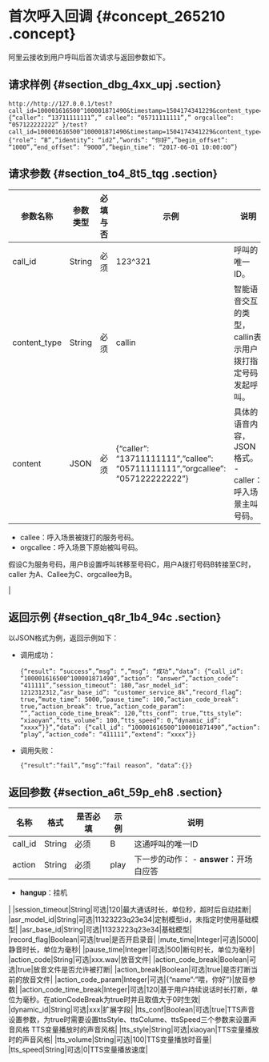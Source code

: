 # 首次呼入回调 {#concept_265210 .concept}

阿里云接收到用户呼叫后首次请求与返回参数如下。

## 请求样例 {#section_dbg_4xx_upj .section}

``` {#codeblock_93q_9d5_yv3}
http://http://127.0.0.1/test?call_id=100001616500^100001871490&timestamp=1504174341229&content_type=callin&content={“caller”: “13711111111”,” callee”: “05711111111”,” orgcallee”: “057122222222” }/test?call_id=100001616500^100001871490&timestamp=1504174341229&content_type=normal&content={"role“: “B”,”identity”: “id2”,”words”: “你好”,”begin_offset”: “1000”,”end_offset”: “9000”,”begin_time”: “2017-06-01 10:00:00”}
```

## 请求参数 {#section_to4_8t5_tqg .section}

|参数名称|参数类型|必填与否|示例|说明|
|----|----|----|--|--|
|call\_id|String|必须|123^321|呼叫的唯一ID。|
|content\_type|String|必须|callin|智能语音交互的类型，callin表示用户拨打指定号码发起呼叫。|
|content|JSON|必须|\{“caller”: “13711111111”,”callee”: “05711111111”,”orgcallee”: “057122222222”\}|具体的语音内容，JSON格式。 -   caller：呼入场景主叫号码。
-   callee：呼入场景被拨打的服务号码。
-   orgcallee：呼入场景下原始被叫号码。

 假设C为服务号码，用户B设置呼叫转移至号码C，用户A拨打号码B转接至C时，caller 为A、Callee为C、orgcallee为B。

 |

## 返回示例 {#section_q8r_1b4_94c .section}

以JSON格式为例，返回示例如下：

-   调用成功：

    ``` {#codeblock_kdj_55p_nva}
    {“result”: “success”,”msg”: “,”msg”: “成功”,“data”: {“call_id”: “100001616500^100001871490”,”action”: “answer”,”action_code”: “411111”,”session_timeout”: 180,”asr_model_id”: 1212312312,”asr_base_id”: “customer_service_8k”,”record_flag”: true,”mute_time”: 5000,”pause_time”: 100,”action_code_break”: true,”action_break”: true,”action_code_param”: “”,”action_code_time_break”: 120,”tts_conf”: true,”tts_style”: “xiaoyan”,”tts_volume”: 100,”tts_speed”: 0,”dynamic_id”: “xxxx”}}”,“data”: {“call_id”: “100001616500^100001871490”,”action”: “play”,”action_code”: “411111”,”extend”: “xxxx”}}
    ```

-   调用失败：

    ``` {#codeblock_0f9_r3r_efd}
    {“result”:”fail”,”msg”:”fail reason”, “data”:{}}
    ```


## 返回参数 {#section_a6t_59p_eh8 .section}

|名称|格式|是否必填|示例|说明|
|--|--|----|--|--|
|call\_id|String|必须|B|这通呼叫的唯一ID|
|action|String|必须|play|下一步的动作： -   **answer**：开场白应答
-   **hangup**：挂机

 |
|session\_timeout|String|可选|120|最大通话时长，单位秒，超时后自动挂断|
|asr\_model\_id|String|可选|11323223q23e34|定制模型id，未指定时使用基础模型|
|asr\_base\_id|String|可选|11323223q23e34|基础模型|
|record\_flag|Boolean|可选|true|是否开启录音|
|mute\_time|Integer|可选|5000|静音时长，单位为毫秒|
|pause\_time|Integer|可选|500|断句时长，单位为毫秒|
|action\_code|String|可选|xxx.wav|放音文件|
|action\_code\_break|Boolean|可选|true|放音文件是否允许被打断|
|action\_break|Boolean|可选|true|是否打断当前的放音文件|
|action\_code\_param|Integer|可选|\{“name”:”喂，你好”\}|放音参数|
|action\_code\_time\_break|Integer|可选|120|基于用户持续说话时长打断，单位为毫秒。在ationCodeBreak为true时并且取值大于0时生效|
|dynamic\_id|String|可选|xxx|扩展字段|
|tts\_conf|Boolean|可选|true|TTS声音设置参数，为true时需要设置ttsStyle、ttsColume、ttsSpeed三个参数来设置声音风格 TTS变量播放时的声音风格|
|tts\_style|String|可选|xiaoyan|TTS变量播放时的声音风格|
|tts\_volume|String|可选|100|TTS变量播放时音量|
|tts\_speed|String|可选|0|TTS变量播放速度|

